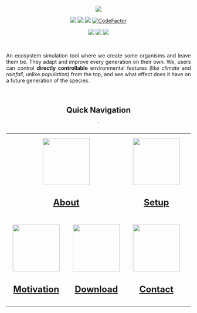 
<p align="center">

<a href="https://github.com/sayansil/Ecosystem">
  <img src="https://ecosystem-simulation.web.app/assets/img/eco.png" />
</a>

</p>



<!-- Badges -->

<p align="center">
<a href="https://github.com/sayansil/Ecosystem/blob/master/LICENSE">
        <img src="https://img.shields.io/badge/license-GPL%20v3-yellow.svg" /></a>

<a href="https://github.com/sayansil/Ecosystem/actions">
        <img src="https://github.com/sayansil/Ecosystem/workflows/CodeQL/badge.svg?branch=master" /></a>
        
<a href="https://bestpractices.coreinfrastructure.org/projects/3821">
        <img src="https://bestpractices.coreinfrastructure.org/projects/3821/badge" /></a>
        
<a href="https://www.codefactor.io/repository/github/sayansil/ecosystem/overview/master">
        <img src="https://www.codefactor.io/repository/github/sayansil/ecosystem/badge/master" alt="CodeFactor" /></a>
</p>

<p align="center">
<a href="https://github.com/sayansil/Ecosystem/actions">
        <img src="https://github.com/sayansil/Ecosystem/workflows/build/badge.svg?branch=master" /></a>

<a href="https://github.com/sayansil/Ecosystem/actions">
        <img src="https://github.com/sayansil/Ecosystem/workflows/test/badge.svg?branch=master" /></a>

<a href="https://github.com/sayansil/Ecosystem/actions">
        <img src="https://github.com/sayansil/Ecosystem/workflows/python-test/badge.svg?branch=master" /></a>
</p>

<br>

<p align="justify">An ecosystem simulation tool where we create some organisms and leave them be. They adapt and improve every generation on their own. We, users can control <b>directly controllable</b> environmental features (like <i>climate</i> and <i>rainfall</i>, unlike <i>population</i>) from the top, and see what effect does it have on a future generation of the species.</p>

<br>

<div align="center">
<h2>Quick Navigation</h2>
 
  
<table align="center">
  <tr>
  ` <td colspan="2">
      <div align="center">
        <a href="https://github.com/sayansil/Ecosystem/wiki">
        <img src="https://ecosystem-simulation.web.app/assets/img/lion.svg" height="128" width="128" hspace="10"/>
        <h2>About</h2>
        </a>
      </div>
    </td>
    <td>
      <div align="center">
        <a href="https://github.com/sayansil/Ecosystem/wiki/Usage">
        <img src="https://ecosystem-simulation.web.app/assets/img/squirrel.svg" height="128" width="128" hspace="10"/>
        <h2>Setup</h2>
        </a>
      </div>
    </td>
    <td rowspan="2">
      <div align="center">
        <a href="https://github.com/sayansil/Ecosystem/wiki/Framework-Overview">
        <img src="https://ecosystem-simulation.web.app/assets/img/giraffe.svg" height="128" width="128" hspace="10"/>
        <h2>Framework</h2>
        </a>
        <ul>
          <li align="center"><a href="https://github.com/sayansil/Ecosystem/wiki/Input-Framework">:inbox_tray: Input Framework</a></li>
          <li align="center"><a href="https://github.com/sayansil/Ecosystem/wiki/Output-Framework">:outbox_tray: Output Framework</a></li>
          <li align="center"><a href="https://github.com/sayansil/Ecosystem/wiki/Database-Manager">:floppy_disk: Database Manager</a></li>
          <li align="center"><a href="https://github.com/sayansil/Ecosystem/wiki/Simulation-Framework">:paw_prints: Simulation Framework</a></li>
        </ul>
      </div>
    </td>
  </tr>
  
  <tr>
    <td>
      <div align="center">
        <a href="https://github.com/sayansil/Ecosystem/wiki#motivation">
        <img src="https://ecosystem-simulation.web.app/assets/img/bird.svg" height="128" width="128" hspace="10"/>
        <h2>Motivation</h2>
        </a>
      </div>
    </td>
    <td>
      <div align="center">
        <a href="https://github.com/sayansil/Ecosystem/releases">
        <img src="https://ecosystem-simulation.web.app/assets/img/polar-bear.svg" height="128" width="128" hspace="10"/>
        <h2>Download</h2>
        </a>
      </div>
    </td>
    <td>
      <div align="center">
        <a href="mailto:sayan227sil@ymail.com">
        <img src="https://ecosystem-simulation.web.app/assets/img/owl.svg" height="128" width="128" hspace="10"/>
        <h2>Contact</h2>
        </a>
      </div>
    </td>
  </tr>
</table>
  
</div>
